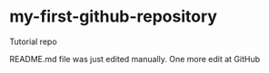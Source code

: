 # my-first-github-repository
Tutorial repo

README.md file was just edited manually. One more edit at GitHub
